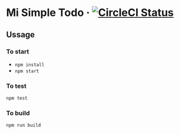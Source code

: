# Mi Simple Todo &middot; [![CircleCI Status](https://circleci.com/gh/ELH-Ussama/mi_simple_todo.svg?style=shield&circle-token=:circle-token)](https://circleci.com/gh/ELH-Ussama/mi_simple_todo) 


## Ussage

### To start
 - `npm install`
 - `npm start`

### To test
`npm test`

### To build
`npm run build`
